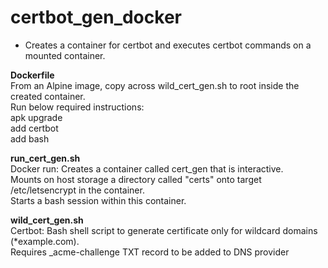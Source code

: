 # certbot_gen_docker
- Creates a container for certbot and executes certbot commands on a mounted container.
 
**Dockerfile**  
From an Alpine image, copy across wild_cert_gen.sh to root inside the created container.  
Run below required instructions:  
apk upgrade  
add certbot  
add bash   

**run_cert_gen.sh**  
Docker run: Creates a container called cert_gen that is interactive.  
Mounts on host storage a directory called "certs" onto target /etc/letsencrypt in the container.  
Starts a bash session within this container.  

**wild_cert_gen.sh**  
Certbot: Bash shell script to generate certificate only for wildcard domains (*example.com).  
Requires _acme-challenge TXT record to be added to DNS provider  
